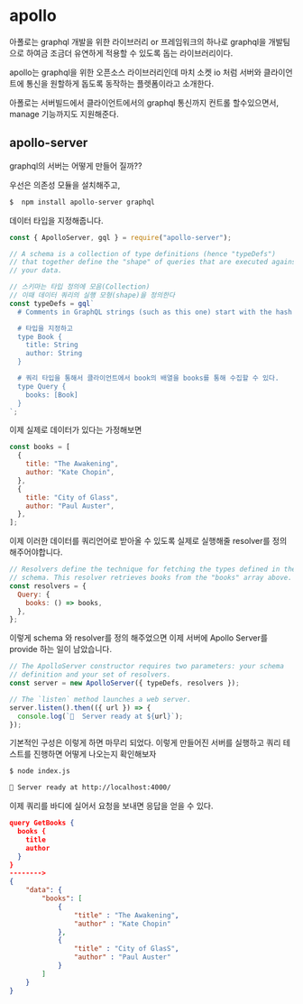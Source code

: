 # apollo

아폴로는 graphql 개발을 위한 라이브러리 or 프레임워크의 하나로 graphql을 개발팀으로 하여금 조금더 유연하게 적용할 수 있도록 돕는 라이브러리이다.

apollo는 graphql을 위한 오픈소스 라이브러리인데 마치 소켓 io 처럼 서버와 클라이언트에 통신을 원할하게 돕도록 동작하는 플렛폼이라고 소개한다.

아폴로는 서버빌드에서 클라이언트에서의 graphql 통신까지 컨트롤 할수있으면서, manage 기능까지도 지원해준다.

## apollo-server

graphql의 서버는 어떻게 만들어 질까??

우선은 의존성 모듈을 설치해주고,

```bash
$  npm install apollo-server graphql
```

데이터 타입을 지정해줍니다.

```js
const { ApolloServer, gql } = require("apollo-server");

// A schema is a collection of type definitions (hence "typeDefs")
// that together define the "shape" of queries that are executed against
// your data.

// 스키마는 타입 정의에 모음(Collection)
// 이때 데이터 쿼리의 실행 모형(shape)을 정의한다
const typeDefs = gql`
  # Comments in GraphQL strings (such as this one) start with the hash (#) symbol.

  # 타입을 지정하고
  type Book {
    title: String
    author: String
  }

  # 쿼리 타입을 통해서 클라이언트에서 book의 배열을 books를 통해 수집할 수 있다.
  type Query {
    books: [Book]
  }
`;
```

이제 실제로 데이터가 있다는 가정해보면

```js
const books = [
  {
    title: "The Awakening",
    author: "Kate Chopin",
  },
  {
    title: "City of Glass",
    author: "Paul Auster",
  },
];
```

이제 이러한 데이터를 쿼리언어로 받아올 수 있도록 실제로 실행해줄 resolver를 정의 해주어야합니다.

```js
// Resolvers define the technique for fetching the types defined in the
// schema. This resolver retrieves books from the "books" array above.
const resolvers = {
  Query: {
    books: () => books,
  },
};
```

이렇게 schema 와 resolver를 정의 해주었으면 이제 서버에 Apollo Server를 provide 하는 일이 남았습니다.

```js
// The ApolloServer constructor requires two parameters: your schema
// definition and your set of resolvers.
const server = new ApolloServer({ typeDefs, resolvers });

// The `listen` method launches a web server.
server.listen().then(({ url }) => {
  console.log(`🚀  Server ready at ${url}`);
});
```

기본적인 구성은 이렇게 하면 마무리 되었다.
이렇게 만들어진 서버를 실행하고 쿼리 테스트를 진행하면 어떻게 나오는지 확인해보자

```bash
$ node index.js
```

```bash
🚀 Server ready at http://localhost:4000/
```

이제 쿼리를 바디에 실어서 요청을 보내면 응답을 얻을 수 있다.

```json
query GetBooks {
  books {
    title
    author
  }
}
-------->
{
    "data": {
        "books": [
            {
                "title" : "The Awakening",
                "author" : "Kate Chopin"
            },
            {
                "title" : "City of GlasS",
                "author" : "Paul Auster"
            }
        ]
    }
}
```
